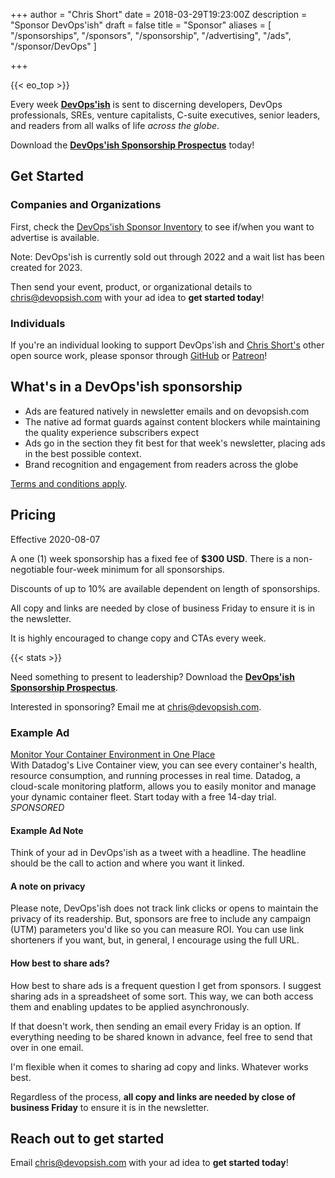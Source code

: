 +++
author = "Chris Short"
date = 2018-03-29T19:23:00Z
description = "Sponsor DevOps'ish"
draft = false
title = "Sponsor"
aliases = [
    "/sponsorships",
    "/sponsors",
    "/sponsorship",
    "/advertising",
    "/ads",
    "/sponsor/DevOps"
]

+++

{{< eo_top >}}

Every week [**DevOps'ish**](/) is sent to discerning developers, DevOps professionals, SREs, venture capitalists, C-suite executives, senior leaders, and readers from all walks of life *across the globe*.

Download the [**DevOps'ish Sponsorship Prospectus**](https://devopsi.sh/prospectus) today!

## Get Started

### Companies and Organizations

First, check the [DevOps'ish Sponsor Inventory](https://www.icloud.com/iclouddrive/05f323xhAIU7gP0CIineB4JnQ#DevOps%5Fish_Sponsor_Inventory) to see if/when you want to advertise is available.

Note: DevOps'ish is currently sold out through 2022 and a wait list has been created for 2023.

Then send your event, product, or organizational details to [chris@devopsish.com](mailto:chris@devopsish.com) with your ad idea to **get started today**!

### Individuals

If you're an individual looking to support DevOps'ish and [Chris Short's](http://chrisshort.net/) other open source work, please sponsor through [GitHub](https://github.com/sponsors/chris-short) or [Patreon](https://www.patreon.com/devopsish)!

## What's in a DevOps'ish sponsorship

* Ads are featured natively in newsletter emails and on devopsish.com
* The native ad format guards against content blockers while maintaining the quality experience subscribers expect
* Ads go in the section they fit best for that week's newsletter, placing ads in the best possible context.
* Brand recognition and engagement from readers across the globe

[Terms and conditions apply](https://devopsish.com/terms/).

## Pricing

Effective 2020-08-07

A one (1) week sponsorship has a fixed fee of **$300 USD**. There is a non-negotiable four-week minimum for all sponsorships.

Discounts of up to 10% are available dependent on length of sponsorships.

All copy and links are needed by close of business Friday to ensure it is in the newsletter.

It is highly encouraged to change copy and CTAs every week.

{{< stats >}}

Need something to present to leadership? Download the [**DevOps'ish Sponsorship Prospectus**](https://devopsi.sh/prospectus).

Interested in sponsoring? Email me at [chris@devopsish.com](mailto:chris@devopsish.com).

### Example Ad

[Monitor Your Container Environment in One Place](https://www.datadoghq.com/dg/monitor/containers/?utm_source=Advertisement&utm_medium=Advertisement&utm_campaign=DevOpsish-Newsletter04&utm_content=Containers)  
With Datadog's Live Container view, you can see every container's health, resource consumption, and running processes in real time. Datadog, a cloud-scale monitoring platform, allows you to easily monitor and manage your dynamic container fleet. Start today with a free 14-day trial. *SPONSORED*

#### Example Ad Note

Think of your ad in DevOps'ish as a tweet with a headline. The headline should be the call to action and where you want it linked.

#### A note on privacy

Please note, DevOps'ish does not track link clicks or opens to maintain the privacy of its readership. But, sponsors are free to include any campaign (UTM) parameters you'd like so you can measure ROI. You can use link shorteners if you want, but, in general, I encourage using the full URL.

#### How best to share ads?

How best to share ads is a frequent question I get from sponsors. I suggest sharing ads in a spreadsheet of some sort. This way, we can both access them and enabling updates to be applied asynchronously.

If that doesn't work, then sending an email every Friday is an option. If everything needing to be shared known in advance, feel free to send that over in one email.

I'm flexible when it comes to sharing ad copy and links. Whatever works best.

Regardless of the process, **all copy and links are needed by close of business Friday** to ensure it is in the newsletter.

## Reach out to get started

Email [chris@devopsish.com](mailto:chris@devopsish.com) with your ad idea to **get started today**!

